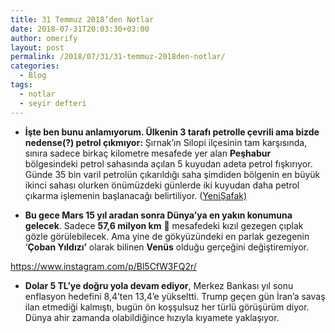 ```yaml
---
title: 31 Temmuz 2018’den Notlar
date: 2018-07-31T20:03:30+03:00
author: omerify
layout: post
permalink: /2018/07/31/31-temmuz-2018den-notlar/
categories:
  - Blog
tags:
  - notlar
  - seyir defteri
---
```


* **İşte ben bunu anlamıyorum. Ülkenin 3 tarafı petrolle çevrili ama bizde nedense(?) petrol çıkmıyor:** Şırnak’ın Silopi ilçesinin tam karşısında, sınıra sadece birkaç kilometre mesafede yer alan **Peşhabur** bölgesindeki petrol sahasında açılan 5 kuyudan adeta petrol fışkırıyor. Günde 35 bin varil petrolün çıkarıldığı saha şimdiden bölgenin en büyük ikinci sahası olurken önümüzdeki günlerde iki kuyudan daha petrol çıkarma işlemenin başlanacağı belirtiliyor. (<a href="https://www.yenisafak.com/ekonomi/turkiyenin-dibinde-petrol-fiskiriyor-3386896" target="_blank" rel="noreferrer noopener nofollow">YeniŞafak)</a>

* **Bu gece Mars 15 yıl aradan sonra Dünya’ya en yakın konumuna gelecek**. Sadece **57,6 milyon km** 🙂 mesafedeki kızıl gezegen çıplak gözle görülebilecek. Ama yine de gökyüzündeki en parlak gezegenin ‘**Çoban Yıldızı’** olarak bilinen **Venüs** olduğu gerçeğini değiştiremiyor.

https://www.instagram.com/p/Bl5CfW3FQ2r/

* **Dolar 5 TL’ye doğru yola devam ediyor**, Merkez Bankası yıl sonu enflasyon hedefini 8,4’ten 13,4’e yükseltti. Trump geçen gün İran’a savaş ilan etmediği kalmıştı, bugün ön koşşulsuz her türlü görüşürüm diyor. Dünya ahir zamanda olabildiğince hızıyla kıyamete yaklaşıyor.